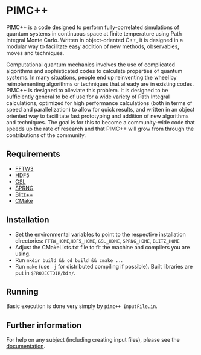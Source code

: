 # PIMC++

PIMC++ is a code designed to perform fully-correlated simulations of quantum systems in continuous space at finite temperature using Path Integral Monte Carlo.
Written in object-oriented C++, it is designed in a modular way to facilitate easy addition of new methods, observables, moves and techniques.

Computational quantum mechanics involves the use of complicated algorithms and sophisticated codes to calculate properties of quantum systems.  In many situations, 
people end up reinventing the wheel by reimplementing algorithms or techniques that already are in existing codes. 
PIMC++ is designed to alleviate this problem. It is designed to be sufficiently general to be of use for a wide variety 
of Path Integral calculations, optimized for high performance calculations (both in terms of speed and parallelization) 
to allow for quick results, and written in an object oriented way to facillitate fast prototyping and addition of 
new algorithms and techniques.  The goal is for this to become a community-wide code that speeds up the rate of research 
and that PIMC++ will grow from through the contributions of the community.

## Requirements

* [FFTW3](https://github.com/FFTW/fftw3)
* [HDF5](http://www.hdfgroup.org/HDF5/)
* [GSL](http://www.gnu.org/software/gsl/)
* [SPRNG](http://www.sprng.org/)
* [Blitz++](http://sourceforge.net/projects/blitz/)
* [CMake](http://www.cmake.org/)

## Installation

* Set the environmental variables to point to the respective installation directories:
  `FFTW_HOME`,`HDF5_HOME`, `GSL_HOME`, `SPRNG_HOME`, `BLITZ_HOME`
* Adjust the CMakeLists.txt file to fit the machine and compilers you are using.
* Run `mkdir build && cd build && cmake ..`.
* Run `make` (use `-j` for distributed compiling if possible). Built libraries are put in `$PROJECTDIR/bin/`.

## Running

Basic execution is done very simply by `pimc++ InputFile.in`.

## Further information

For help on any subject (including creating input files), please see the [documentation](http://etano.github.io/pimcpp).


